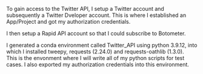 To gain access to the Twitter API, I setup a Twitter account and subsequently a Twitter Dveloper account.  This is where I established an App/Project and got my authorization credentials.

I then setup a Rapid API account so that I could subscribe to Botometer.


I generated a conda environment called Twitter_API using python 3.9.12, into which I installed tweepy, requests (2.24.0) and requests-oathlib (1.3.0).  
This is the envonment where I will write all of my python scripts for test cases.
I also exported my authorization credentials into this environment.

